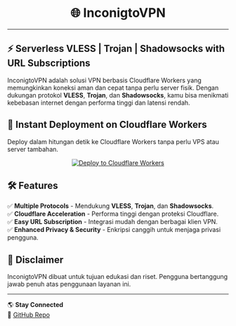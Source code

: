 <h1 align="center">🌐 InconigtoVPN</h1>

---

## ⚡ Serverless VLESS | Trojan | Shadowsocks with URL Subscriptions

InconigtoVPN adalah solusi VPN berbasis Cloudflare Workers yang memungkinkan koneksi aman dan cepat tanpa perlu server fisik. Dengan dukungan protokol **VLESS**, **Trojan**, dan **Shadowsocks**, kamu bisa menikmati kebebasan internet dengan performa tinggi dan latensi rendah.

## 🚀 Instant Deployment on Cloudflare Workers

Deploy dalam hitungan detik ke Cloudflare Workers tanpa perlu VPS atau server tambahan.

<p align="center">
  <a href="https://deploy.workers.cloudflare.com/?url=https://github.com/indramayunetwork/ProjekUniv">
    <img src="https://deploy.workers.cloudflare.com/button" alt="Deploy to Cloudflare Workers">
  </a>
</p>

## 🛠️ Features
✅ **Multiple Protocols** - Mendukung **VLESS**, **Trojan**, dan **Shadowsocks**.<br>
✅ **Cloudflare Acceleration** - Performa tinggi dengan proteksi Cloudflare.<br>
✅ **Easy URL Subscription** - Integrasi mudah dengan berbagai klien VPN.<br>
✅ **Enhanced Privacy & Security** - Enkripsi canggih untuk menjaga privasi pengguna.<br>

## 📌 Disclaimer
InconigtoVPN dibuat untuk tujuan edukasi dan riset. Pengguna bertanggung jawab penuh atas penggunaan layanan ini.

---

🌎 **Stay Connected**<br>
📌 [GitHub Repo](https://github.com/InconigtoVPN/InconigtoVPN)
